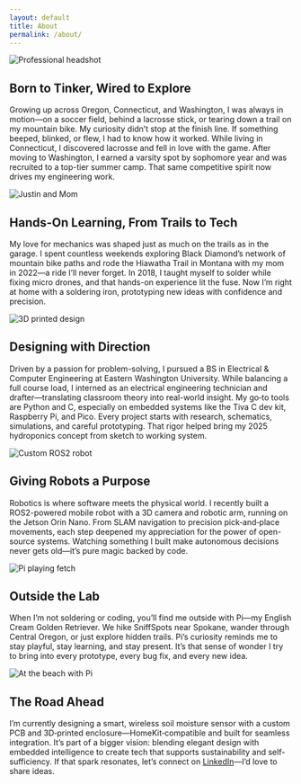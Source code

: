 ```yaml
---
layout: default
title: About
permalink: /about/
---
```


<section class="about-me container">

  <!-- 1. Origins & Education -->
  <div class="about-section">
    <div class="about-img">
      <img src="{{ '/assets/img/Headshot.png' | relative_url }}" alt="Professional headshot">
    </div>
    <div class="about-text">
      <h2>Born to Tinker, Wired to Explore</h2>
      <p>Growing up across Oregon, Connecticut, and Washington, I was always in motion—on a soccer field, behind a lacrosse stick, or tearing down a trail on my mountain bike. My curiosity didn’t stop at the finish line. If something beeped, blinked, or flew, I had to know how it worked. While living in Connecticut, I discovered lacrosse and fell in love with the game. After moving to Washington, I earned a varsity spot by sophomore year and was recruited to a top-tier summer camp. That same competitive spirit now drives my engineering work.</p>
    </div>
  </div>

  <!-- 2. Childhood Curiosity & First “Aha” Moments -->
  <div class="about-section">
    <div class="about-img">
      <img src="{{ '/assets/img/Justin&Mom.png' | relative_url }}" alt="Justin and Mom">
    </div>
    <div class="about-text">
      <h2>Hands-On Learning, From Trails to Tech</h2>
      <p>My love for mechanics was shaped just as much on the trails as in the garage. I spent countless weekends exploring Black Diamond’s network of mountain bike paths and rode the Hiawatha Trail in Montana with my mom in 2022—a ride I’ll never forget. In 2018, I taught myself to solder while fixing micro drones, and that hands-on experience lit the fuse. Now I’m right at home with a soldering iron, prototyping new ideas with confidence and precision.</p>
    </div>
  </div>

  <!-- 3. Academic & Technical Passions -->
  <div class="about-section">
    <div class="about-img">
      <img src="{{ '/assets/img/3d-printed-design.jpg' | relative_url }}" alt="3D printed design">
    </div>
    <div class="about-text">
      <h2>Designing with Direction</h2>
      <p>Driven by a passion for problem-solving, I pursued a BS in Electrical & Computer Engineering at Eastern Washington University. While balancing a full course load, I interned as an electrical engineering technician and drafter—translating classroom theory into real-world insight. My go‑to tools are Python and C, especially on embedded systems like the Tiva C dev kit, Raspberry Pi, and Pico. Every project starts with research, schematics, simulations, and careful prototyping. That rigor helped bring my 2025 hydroponics concept from sketch to working system.</p>
    </div>
  </div>

  <!-- 4. Robotics & Prototyping Milestones -->
  <div class="about-section">
    <div class="about-img">
      <img src="{{ '/assets/img/Gracie.png' | relative_url }}" alt="Custom ROS2 robot">
    </div>
    <div class="about-text">
      <h2>Giving Robots a Purpose</h2>
      <p>Robotics is where software meets the physical world. I recently built a ROS2-powered mobile robot with a 3D camera and robotic arm, running on the Jetson Orin Nano. From SLAM navigation to precision pick‑and‑place movements, each step deepened my appreciation for the power of open-source systems. Watching something I built make autonomous decisions never gets old—it’s pure magic backed by code.</p>
    </div>
  </div>

  <!-- 5. Adventures with Pi -->
  <div class="about-section">
    <div class="about-img">
      <img src="{{ '/assets/img/Pi.png' | relative_url }}" alt="Pi playing fetch">
    </div>
    <div class="about-text">
      <h2>Outside the Lab</h2>
      <p>When I’m not soldering or coding, you’ll find me outside with Pi—my English Cream Golden Retriever. We hike SniffSpots near Spokane, wander through Central Oregon, or just explore hidden trails. Pi’s curiosity reminds me to stay playful, stay learning, and stay present. It’s that sense of wonder I try to bring into every prototype, every bug fix, and every new idea.</p>
    </div>
  </div>

  <!-- 6. Travels & Future Vision -->
  <div class="about-section">
    <div class="about-img">
      <img src="{{ '/assets/img/Pet Parade.png' | relative_url }}" alt="At the beach with Pi">
    </div>
    <div class="about-text">
      <h2>The Road Ahead</h2>
      <p>I’m currently designing a smart, wireless soil moisture sensor with a custom PCB and 3D‑printed enclosure—HomeKit‑compatible and built for seamless integration. It’s part of a bigger vision: blending elegant design with embedded intelligence to create tech that supports sustainability and self-sufficiency. If that spark resonates, let’s connect on <a href="https://www.linkedin.com/in/jrichards91" target="_blank">LinkedIn</a>—I’d love to share ideas.</p>
    </div>
  </div>

</section>
